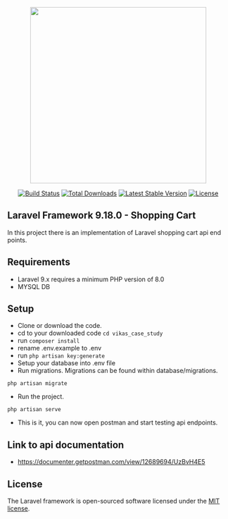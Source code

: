 <p align="center"><a href="https://laravel.com" target="_blank"><img src="https://raw.githubusercontent.com/laravel/art/master/logo-lockup/5%20SVG/2%20CMYK/1%20Full%20Color/laravel-logolockup-cmyk-red.svg" width="400"></a></p>

<p align="center">
<a href="https://travis-ci.org/laravel/framework"><img src="https://travis-ci.org/laravel/framework.svg" alt="Build Status"></a>
<a href="https://packagist.org/packages/laravel/framework"><img src="https://img.shields.io/packagist/dt/laravel/framework" alt="Total Downloads"></a>
<a href="https://packagist.org/packages/laravel/framework"><img src="https://img.shields.io/packagist/v/laravel/framework" alt="Latest Stable Version"></a>
<a href="https://packagist.org/packages/laravel/framework"><img src="https://img.shields.io/packagist/l/laravel/framework" alt="License"></a>
</p>

## Laravel Framework 9.18.0 - Shopping Cart

In this project there is an implementation of Laravel shopping cart api end points.

## Requirements

- Laravel 9.x requires a minimum PHP version of 8.0
- MYSQL DB

## Setup

- Clone or download the code.
- cd to your downloaded code ```cd vikas_case_study```
- run ```composer install```
- rename .env.example to .env
- run ```php artisan key:generate```
- Setup your database into .env file
- Run migrations. Migrations can be found within database/migrations. 
```
php artisan migrate
```
- Run the project.
```
php artisan serve
```
- This is it, you can now open postman and start testing api endpoints.

## Link to api documentation
- https://documenter.getpostman.com/view/12689694/UzBvH4E5

## License

The Laravel framework is open-sourced software licensed under the [MIT license](https://opensource.org/licenses/MIT).
